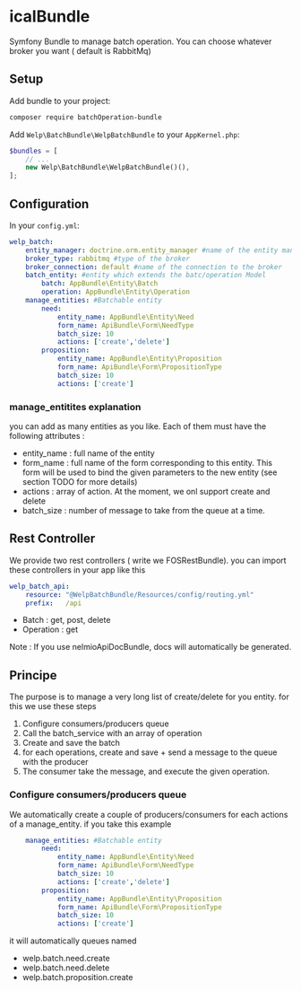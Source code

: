 # icalBundle

Symfony Bundle to manage batch operation. You can choose whatever broker you want ( default is RabbitMq)

## Setup

Add bundle to your project:

```bash
composer require batchOperation-bundle
```

Add `Welp\BatchBundle\WelpBatchBundle` to your `AppKernel.php`:

```php
$bundles = [
    // ...
    new Welp\BatchBundle\WelpBatchBundle()(),
];
```

## Configuration

In your `config.yml`:

```yaml
welp_batch:
    entity_manager: doctrine.orm.entity_manager #name of the entity manager service
    broker_type: rabbitmq #type of the broker
    broker_connection: default #name of the connection to the broker
    batch_entity: #entity which extends the batc/operation Model
        batch: AppBundle\Entity\Batch
        operation: AppBundle\Entity\Operation
    manage_entities: #Batchable entity
        need:
            entity_name: AppBundle\Entity\Need
            form_name: ApiBundle\Form\NeedType
            batch_size: 10
            actions: ['create','delete']
        proposition:
            entity_name: AppBundle\Entity\Proposition
            form_name: ApiBundle\Form\PropositionType
            batch_size: 10
            actions: ['create']
```

### manage_entitites explanation

you can add as many entities as you like. Each of them must have the following attributes :
* entity_name : full name of the entity
* form_name : full name of the form corresponding to this entity. This form will be used to bind the given parameters to the new entity (see section TODO for more details)
*  actions : array of action. At the moment, we onl support create and delete
* batch_size : number of message to take from the queue at a time.

## Rest Controller

We provide two rest controllers ( write we FOSRestBundle).
you can import these controllers in your app like this

```yaml
welp_batch_api:
    resource: "@WelpBatchBundle/Resources/config/routing.yml"
    prefix:   /api
```
* Batch : get, post, delete
* Operation : get

Note : If you use nelmioApiDocBundle, docs will automatically be generated.

## Principe

The purpose is to manage a very long list of create/delete for you entity. for this we use these steps

1. Configure consumers/producers queue
2. Call the batch_service with an array of operation
3. Create and save the batch
4. for each operations, create and save + send a message to the queue with the producer
5. The consumer take the message, and execute the given operation.

### Configure consumers/producers queue

We automatically create a couple of producers/consumers for each actions of a manage_entity. if you take this example

```yaml
    manage_entities: #Batchable entity
        need:
            entity_name: AppBundle\Entity\Need
            form_name: ApiBundle\Form\NeedType
            batch_size: 10
            actions: ['create','delete']
        proposition:
            entity_name: AppBundle\Entity\Proposition
            form_name: ApiBundle\Form\PropositionType
            batch_size: 10
            actions: ['create']
```

it will automatically queues named
* welp.batch.need.create
* welp.batch.need.delete
* welp.batch.proposition.create
